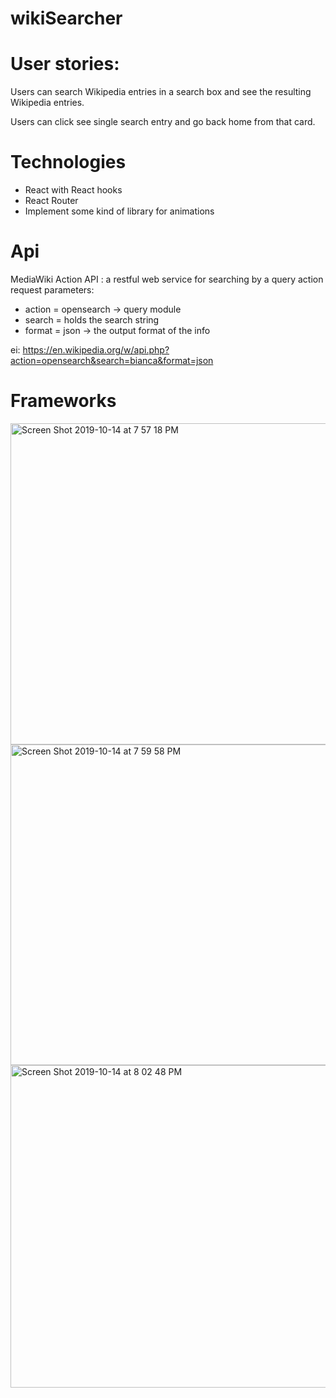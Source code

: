# wikiSearcher

# User stories:

Users can search Wikipedia entries in a search box and see the resulting Wikipedia entries.

Users can click see single search entry and go back home from that card. 

# Technologies
- React with React hooks 
- React Router 
- Implement some kind of library for animations 

# Api
MediaWiki Action API : a restful web service for searching by a query action
  request parameters: 
- action = opensearch -> query module 
- search = holds the search string 
- format = json -> the output format of the info

ei: https://en.wikipedia.org/w/api.php?action=opensearch&search=bianca&format=json

# Frameworks 
<img width="514" alt="Screen Shot 2019-10-14 at 7 57 18 PM" src="https://user-images.githubusercontent.com/28660530/66794346-6bb91780-eebe-11e9-894e-1a56f63b428c.png">
<img width="513" alt="Screen Shot 2019-10-14 at 7 59 58 PM" src="https://user-images.githubusercontent.com/28660530/66794345-6bb91780-eebe-11e9-8b4d-a8a567aaae29.png">
<img width="516" alt="Screen Shot 2019-10-14 at 8 02 48 PM" src="https://user-images.githubusercontent.com/28660530/66794343-6bb91780-eebe-11e9-8970-4096cc1a3b92.png">

